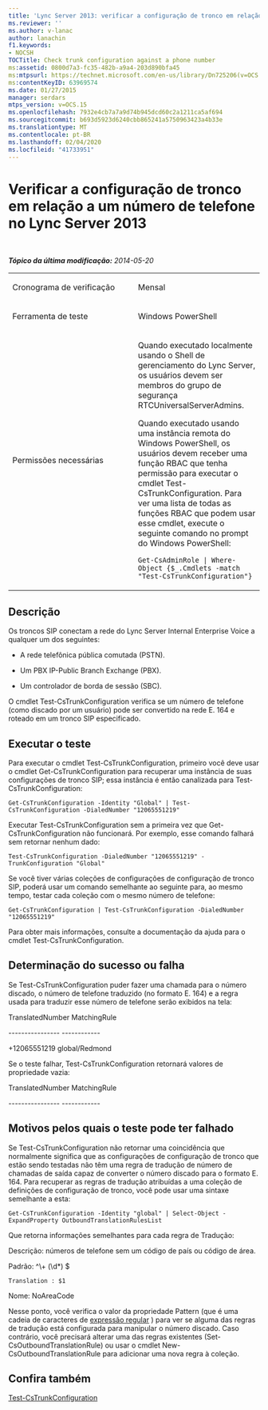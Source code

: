 ```yaml
---
title: 'Lync Server 2013: verificar a configuração de tronco em relação a um número de telefone'
ms.reviewer: ''
ms.author: v-lanac
author: lanachin
f1.keywords:
- NOCSH
TOCTitle: Check trunk configuration against a phone number
ms:assetid: 0800d7a3-fc35-482b-a9a4-203d890bfa45
ms:mtpsurl: https://technet.microsoft.com/en-us/library/Dn725206(v=OCS.15)
ms:contentKeyID: 63969574
ms.date: 01/27/2015
manager: serdars
mtps_version: v=OCS.15
ms.openlocfilehash: 7932e4cb7a7a9d74b945dcd60c2a1211ca5af694
ms.sourcegitcommit: b693d5923d6240cbb865241a5750963423a4b33e
ms.translationtype: MT
ms.contentlocale: pt-BR
ms.lasthandoff: 02/04/2020
ms.locfileid: "41733951"
---
```

<div data-xmlns="http://www.w3.org/1999/xhtml">

<div class="topic" data-xmlns="http://www.w3.org/1999/xhtml" data-msxsl="urn:schemas-microsoft-com:xslt" data-cs="http://msdn.microsoft.com/en-us/">

<div data-asp="http://msdn2.microsoft.com/asp">

# <a name="check-trunk-configuration-against-a-phone-number-in-lync-server-2013"></a>Verificar a configuração de tronco em relação a um número de telefone no Lync Server 2013

</div>

<div id="mainSection">

<div id="mainBody">

<span> </span>

_**Tópico da última modificação:** 2014-05-20_


<table>
<colgroup>
<col style="width: 50%" />
<col style="width: 50%" />
</colgroup>
<tbody>
<tr class="odd">
<td><p>Cronograma de verificação</p></td>
<td><p>Mensal</p></td>
</tr>
<tr class="even">
<td><p>Ferramenta de teste</p></td>
<td><p>Windows PowerShell</p></td>
</tr>
<tr class="odd">
<td><p>Permissões necessárias</p></td>
<td><p>Quando executado localmente usando o Shell de gerenciamento do Lync Server, os usuários devem ser membros do grupo de segurança RTCUniversalServerAdmins.</p>
<p>Quando executado usando uma instância remota do Windows PowerShell, os usuários devem receber uma função RBAC que tenha permissão para executar o cmdlet Test-CsTrunkConfiguration. Para ver uma lista de todas as funções RBAC que podem usar esse cmdlet, execute o seguinte comando no prompt do Windows PowerShell:</p>
<p><code>Get-CsAdminRole | Where-Object {$_.Cmdlets -match &quot;Test-CsTrunkConfiguration&quot;}</code></p></td>
</tr>
</tbody>
</table>


<div>

## <a name="description"></a>Descrição

Os troncos SIP conectam a rede do Lync Server Internal Enterprise Voice a qualquer um dos seguintes:

  - A rede telefônica pública comutada (PSTN).

  - Um PBX IP-Public Branch Exchange (PBX).

  - Um controlador de borda de sessão (SBC).

O cmdlet Test-CsTrunkConfiguration verifica se um número de telefone (como discado por um usuário) pode ser convertido na rede E. 164 e roteado em um tronco SIP especificado.

</div>

<div>

## <a name="running-the-test"></a>Executar o teste

Para executar o cmdlet Test-CsTrunkConfiguration, primeiro você deve usar o cmdlet Get-CsTrunkConfiguration para recuperar uma instância de suas configurações de tronco SIP; essa instância é então canalizada para Test-CsTrunkConfiguration:

`Get-CsTrunkConfiguration -Identity "Global" | Test-CsTrunkConfiguration -DialedNumber "12065551219"`

Executar Test-CsTrunkConfiguration sem a primeira vez que Get-CsTrunkConfiguration não funcionará. Por exemplo, esse comando falhará sem retornar nenhum dado:

`Test-CsTrunkConfiguration -DialedNumber "12065551219" -TrunkConfiguration "Global"`

Se você tiver várias coleções de configurações de configuração de tronco SIP, poderá usar um comando semelhante ao seguinte para, ao mesmo tempo, testar cada coleção com o mesmo número de telefone:

`Get-CsTrunkConfiguration | Test-CsTrunkConfiguration -DialedNumber "12065551219"`

Para obter mais informações, consulte a documentação da ajuda para o cmdlet Test-CsTrunkConfiguration.

</div>

<div>

## <a name="determining-success-or-failure"></a>Determinação do sucesso ou falha

Se Test-CsTrunkConfiguration puder fazer uma chamada para o número discado, o número de telefone traduzido (no formato E. 164) e a regra usada para traduzir esse número de telefone serão exibidos na tela:

TranslatedNumber MatchingRule

\---------------- ------------

\+12065551219 global/Redmond

Se o teste falhar, Test-CsTrunkConfiguration retornará valores de propriedade vazia:

TranslatedNumber MatchingRule

\---------------- ------------

</div>

<div>

## <a name="reasons-why-the-test-might-have-failed"></a>Motivos pelos quais o teste pode ter falhado

Se Test-CsTrunkConfiguration não retornar uma coincidência que normalmente significa que as configurações de configuração de tronco que estão sendo testadas não têm uma regra de tradução de número de chamadas de saída capaz de converter o número discado para o formato E. 164. Para recuperar as regras de tradução atribuídas a uma coleção de definições de configuração de tronco, você pode usar uma sintaxe semelhante a esta:

`Get-CsTrunkConfiguration -Identity "global" | Select-Object -ExpandProperty OutboundTranslationRulesList`

Que retorna informações semelhantes para cada regra de Tradução:

Descrição: números de telefone sem um código de país ou código de área.

Padrão: ^\\+ (\\d\*) $

`Translation : $1`

Nome: NoAreaCode

Nesse ponto, você verifica o valor da propriedade Pattern (que é uma cadeia de caracteres de [expressão regular](http://go.microsoft.com/fwlink/?linkid=400464) ) para ver se alguma das regras de tradução está configurada para manipular o número discado. Caso contrário, você precisará alterar uma das regras existentes (Set-CsOutboundTranslationRule) ou usar o cmdlet New-CsOutboundTranslationRule para adicionar uma nova regra à coleção.

</div>

<div>

## <a name="see-also"></a>Confira também


[Test-CsTrunkConfiguration](https://docs.microsoft.com/powershell/module/skype/Test-CsTrunkConfiguration)  
  

</div>

</div>

<span> </span>

</div>

</div>

</div>

